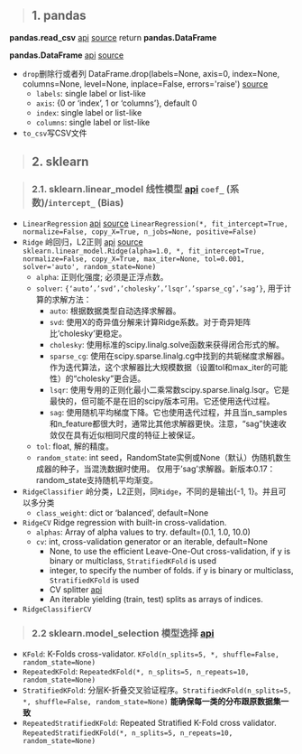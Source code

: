 > ## 1. pandas

**pandas.read_csv** [api](https://pandas.pydata.org/pandas-docs/stable/reference/api/pandas.read_csv.html) [source](https://github.com/pandas-dev/pandas/blob/v1.3.1/pandas/io/parsers/readers.py#L491-L586) return **pandas.DataFrame**

**pandas.DataFrame** [api](https://pandas.pydata.org/docs/reference/api/pandas.DataFrame.html) [source](https://github.com/pandas-dev/pandas/blob/v1.3.1/pandas/core/frame.py#L456-L10748)
- `drop`删除行或者列 DataFrame.drop(labels=None, axis=0, index=None, columns=None, level=None, inplace=False, errors='raise') [source](https://github.com/pandas-dev/pandas/blob/v1.3.1/pandas/core/frame.py#L4769-L4909)
    - `labels`: single label or list-like
    - `axis`: {0 or ‘index’, 1 or ‘columns’}, default 0
    - `index`: single label or list-like
    - `columns`: single label or list-like
- `to_csv`写CSV文件

> ## 2. sklearn

> ### 2.1. sklearn.linear_model 线性模型 [api](https://scikit-learn.org/stable/modules/linear_model.html) `coef_` (系数)/`intercept_` (Bias)

- `LinearRegression` [api](https://scikit-learn.org/stable/modules/generated/sklearn.linear_model.LinearRegression.html#sklearn.linear_model.LinearRegression) [source](https://github.com/scikit-learn/scikit-learn/blob/2beed5584/sklearn/linear_model/_base.py#L391) `LinearRegression(*, fit_intercept=True, normalize=False, copy_X=True, n_jobs=None, positive=False)`
- `Ridge` 岭回归，L2正则 [api](https://scikit-learn.org/stable/modules/generated/sklearn.linear_model.Ridge.html#sklearn.linear_model.Ridge) [source](https://github.com/scikit-learn/scikit-learn/blob/2beed5584/sklearn/linear_model/_ridge.py#L603) `sklearn.linear_model.Ridge(alpha=1.0, *, fit_intercept=True, normalize=False, copy_X=True, max_iter=None, tol=0.001, solver='auto', random_state=None)`
    - `alpha`: 正则化强度; 必须是正浮点数。
    - `solver`: `{‘auto’，’svd’，’cholesky’，’lsqr’，’sparse_cg’，’sag’}`, 用于计算的求解方法：
        - `auto`: 根据数据类型自动选择求解器。
        - `svd`: 使用X的奇异值分解来计算Ridge系数。对于奇异矩阵比’cholesky’更稳定。
        - `cholesky`: 使用标准的scipy.linalg.solve函数来获得闭合形式的解。
        - `sparse_cg`: 使用在scipy.sparse.linalg.cg中找到的共轭梯度求解器。作为迭代算法，这个求解器比大规模数据（设置tol和max_iter的可能性）的“cholesky”更合适。
        - `lsqr`: 使用专用的正则化最小二乘常数scipy.sparse.linalg.lsqr。它是最快的，但可能不是在旧的scipy版本可用。它还使用迭代过程。
        - `sag`: 使用随机平均梯度下降。它也使用迭代过程，并且当n_samples和n_feature都很大时，通常比其他求解器更快。注意，“sag”快速收敛仅在具有近似相同尺度的特征上被保证。
    - `tol`: float, 解的精度。
    - `random_state`: int seed，RandomState实例或None（默认）伪随机数生成器的种子，当混洗数据时使用。 仅用于’sag’求解器。新版本0.17：random_state支持随机平均渐变。
- `RidgeClassifier` 岭分类，L2正则，同`Ridge`，不同的是输出{-1, 1}。并且可以多分类
    - `class_weight`: dict or ‘balanced’, default=None
- `RidgeCV` Ridge regression with built-in cross-validation. 
    - `alphas`: Array of alpha values to try. default=(0.1, 1.0, 10.0)
    - `cv`: int, cross-validation generator or an iterable, default=None
        - None, to use the efficient Leave-One-Out cross-validation, if y is binary or multiclass, `StratifiedKFold` is used
        - integer, to specify the number of folds. if y is binary or multiclass, `StratifiedKFold` is used
        - CV splitter [api](https://scikit-learn.org/stable/glossary.html#term-CV-splitter)
        - An iterable yielding (train, test) splits as arrays of indices.
- `RidgeClassifierCV` 

> ### 2.2 sklearn.model_selection 模型选择 [api](https://scikit-learn.org/stable/modules/classes.html#module-sklearn.model_selection)

- `KFold`: K-Folds cross-validator. `KFold(n_splits=5, *, shuffle=False, random_state=None)`
- `RepeatedKFold`: `RepeatedKFold(*, n_splits=5, n_repeats=10, random_state=None)`
- `StratifiedKFold`: 分层K-折叠交叉验证程序。`StratifiedKFold(n_splits=5, *, shuffle=False, random_state=None)` **能确保每一类的分布跟原数据集一致**
- `RepeatedStratifiedKFold`: Repeated Stratified K-Fold cross validator. `RepeatedStratifiedKFold(*, n_splits=5, n_repeats=10, random_state=None)`